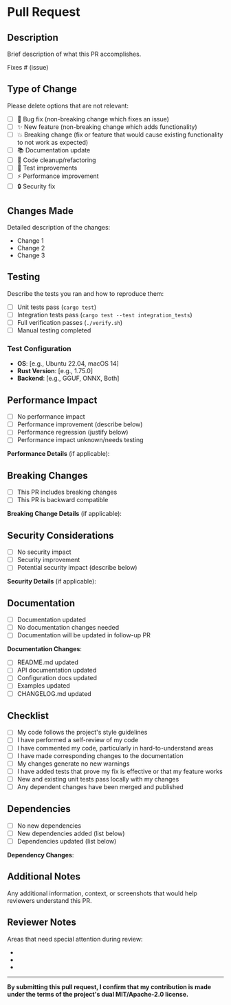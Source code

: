 # Pull Request

## Description

Brief description of what this PR accomplishes.

Fixes # (issue)

## Type of Change

Please delete options that are not relevant:

- [ ] 🐛 Bug fix (non-breaking change which fixes an issue)
- [ ] ✨ New feature (non-breaking change which adds functionality)
- [ ] 💥 Breaking change (fix or feature that would cause existing functionality to not work as expected)
- [ ] 📚 Documentation update
- [ ] 🧹 Code cleanup/refactoring
- [ ] 🧪 Test improvements
- [ ] ⚡ Performance improvement
- [ ] 🔒 Security fix

## Changes Made

Detailed description of the changes:

- Change 1
- Change 2
- Change 3

## Testing

Describe the tests you ran and how to reproduce them:

- [ ] Unit tests pass (`cargo test`)
- [ ] Integration tests pass (`cargo test --test integration_tests`)
- [ ] Full verification passes (`./verify.sh`)
- [ ] Manual testing completed

### Test Configuration

- **OS**: [e.g., Ubuntu 22.04, macOS 14]
- **Rust Version**: [e.g., 1.75.0]
- **Backend**: [e.g., GGUF, ONNX, Both]

## Performance Impact

- [ ] No performance impact
- [ ] Performance improvement (describe below)
- [ ] Performance regression (justify below)
- [ ] Performance impact unknown/needs testing

**Performance Details** (if applicable):

## Breaking Changes

- [ ] This PR includes breaking changes
- [ ] This PR is backward compatible

**Breaking Change Details** (if applicable):

## Security Considerations

- [ ] No security impact
- [ ] Security improvement
- [ ] Potential security impact (describe below)

**Security Details** (if applicable):

## Documentation

- [ ] Documentation updated
- [ ] No documentation changes needed
- [ ] Documentation will be updated in follow-up PR

**Documentation Changes**:
- [ ] README.md updated
- [ ] API documentation updated
- [ ] Configuration docs updated
- [ ] Examples updated
- [ ] CHANGELOG.md updated

## Checklist

- [ ] My code follows the project's style guidelines
- [ ] I have performed a self-review of my code
- [ ] I have commented my code, particularly in hard-to-understand areas
- [ ] I have made corresponding changes to the documentation
- [ ] My changes generate no new warnings
- [ ] I have added tests that prove my fix is effective or that my feature works
- [ ] New and existing unit tests pass locally with my changes
- [ ] Any dependent changes have been merged and published

## Dependencies

- [ ] No new dependencies
- [ ] New dependencies added (list below)
- [ ] Dependencies updated (list below)

**Dependency Changes**:

## Additional Notes

Any additional information, context, or screenshots that would help reviewers understand this PR.

## Reviewer Notes

Areas that need special attention during review:

-
-
-

---

**By submitting this pull request, I confirm that my contribution is made under the terms of the project's dual MIT/Apache-2.0 license.**